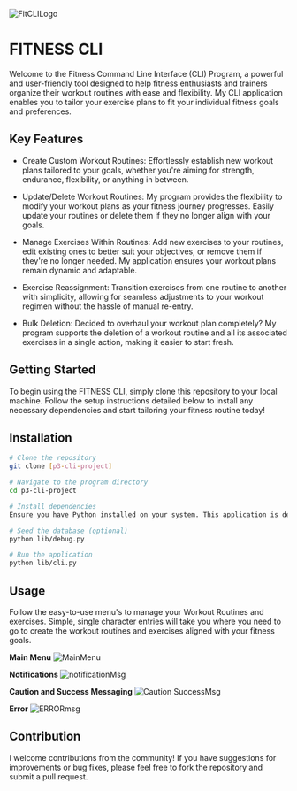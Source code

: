 ![FitCLILogo](https://github.com/N2IT/p3-cli-project/assets/32651728/ac3b160b-c6d5-4c96-9d60-f4155ea792d4)

# FITNESS CLI

Welcome to the Fitness Command Line Interface (CLI) Program, a powerful and user-friendly tool designed to help fitness enthusiasts and trainers organize their workout routines with ease and flexibility. My CLI application enables you to tailor your exercise plans to fit your individual fitness goals and preferences.

## Key Features

- Create Custom Workout Routines: Effortlessly establish new workout plans tailored to your goals, whether you're aiming for strength, endurance, flexibility, or anything in between.

- Update/Delete Workout Routines: My program provides the flexibility to modify your workout plans as your fitness journey progresses. Easily update your routines or delete them if they no longer align with your goals.

- Manage Exercises Within Routines: Add new exercises to your routines, edit existing ones to better suit your objectives, or remove them if they're no longer needed. My application ensures your workout plans remain dynamic and adaptable.

- Exercise Reassignment: Transition exercises from one routine to another with simplicity, allowing for seamless adjustments to your workout regimen without the hassle of manual re-entry.

- Bulk Deletion: Decided to overhaul your workout plan completely? My program supports the deletion of a workout routine and all its associated exercises in a single action, making it easier to start fresh.

## Getting Started

To begin using the FITNESS CLI, simply clone this repository to your local machine. Follow the setup instructions detailed below to install any necessary dependencies and start tailoring your fitness routine today!

## Installation

```bash
# Clone the repository
git clone [p3-cli-project]

# Navigate to the program directory
cd p3-cli-project

# Install dependencies
Ensure you have Python installed on your system. This application is developed with Python 3. Ensure your Python version is compatible by checking with python --version or python3 --version.

# Seed the database (optional)
python lib/debug.py

# Run the application
python lib/cli.py
```

## Usage
Follow the easy-to-use menu's to manage your Workout Routines and exercises. Simple, single character entries will take you where you need to go to create the workout routines and exercises aligned with your fitness goals.

<b>Main Menu</b>
![MainMenu](https://github.com/N2IT/p3-cli-project/assets/32651728/d11b4a1c-a52c-4ca2-b9ba-9de91137b237)

<b>Notifications</b>
![notificationMsg](https://github.com/N2IT/p3-cli-project/assets/32651728/f32b02ee-8db3-4892-a8ab-c92aafd54cae)

<b>Caution and Success Messaging</b>
![Caution SuccessMsg](https://github.com/N2IT/p3-cli-project/assets/32651728/a07e65cf-b263-4596-b99e-265f9b18b626)

<b>Error</b>
![ERRORmsg](https://github.com/N2IT/p3-cli-project/assets/32651728/2d944664-25cd-4604-99be-a04da8e62d8d)


## Contribution

I welcome contributions from the community! If you have suggestions for improvements or bug fixes, please feel free to fork the repository and submit a pull request.
